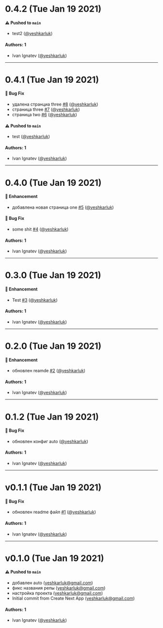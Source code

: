 # 0.4.2 (Tue Jan 19 2021)

#### ⚠️ Pushed to `main`

- test2 ([@yeshkarluk](https://github.com/yeshkarluk))

#### Authors: 1

- Ivan Ignatev ([@yeshkarluk](https://github.com/yeshkarluk))

---

# 0.4.1 (Tue Jan 19 2021)

#### 🐛 Bug Fix

- удалена странциа three [#8](https://github.com/yeshkarluk/next-test/pull/8) ([@yeshkarluk](https://github.com/yeshkarluk))
- страница three [#7](https://github.com/yeshkarluk/next-test/pull/7) ([@yeshkarluk](https://github.com/yeshkarluk))
- страница two [#6](https://github.com/yeshkarluk/next-test/pull/6) ([@yeshkarluk](https://github.com/yeshkarluk))

#### ⚠️ Pushed to `main`

- test ([@yeshkarluk](https://github.com/yeshkarluk))

#### Authors: 1

- Ivan Ignatev ([@yeshkarluk](https://github.com/yeshkarluk))

---

# 0.4.0 (Tue Jan 19 2021)

#### 🚀 Enhancement

- добавлена новая страница one [#5](https://github.com/yeshkarluk/next-test/pull/5) ([@yeshkarluk](https://github.com/yeshkarluk))

#### 🐛 Bug Fix

- some shit [#4](https://github.com/yeshkarluk/next-test/pull/4) ([@yeshkarluk](https://github.com/yeshkarluk))

#### Authors: 1

- Ivan Ignatev ([@yeshkarluk](https://github.com/yeshkarluk))

---

# 0.3.0 (Tue Jan 19 2021)

#### 🚀 Enhancement

- Test [#3](https://github.com/yeshkarluk/next-test/pull/3) ([@yeshkarluk](https://github.com/yeshkarluk))

#### Authors: 1

- Ivan Ignatev ([@yeshkarluk](https://github.com/yeshkarluk))

---

# 0.2.0 (Tue Jan 19 2021)

#### 🚀 Enhancement

- обновлен reamde [#2](https://github.com/yeshkarluk/next-test/pull/2) ([@yeshkarluk](https://github.com/yeshkarluk))

#### Authors: 1

- Ivan Ignatev ([@yeshkarluk](https://github.com/yeshkarluk))

---

# 0.1.2 (Tue Jan 19 2021)

#### 🐛 Bug Fix

- обновлен конфиг auto ([@yeshkarluk](https://github.com/yeshkarluk))

#### Authors: 1

- Ivan Ignatev ([@yeshkarluk](https://github.com/yeshkarluk))

---

# v0.1.1 (Tue Jan 19 2021)

#### 🐛 Bug Fix

- обновлен readme файл [#1](https://github.com/yeshkarluk/next-test/pull/1) ([@yeshkarluk](https://github.com/yeshkarluk))

#### Authors: 1

- Ivan Ignatev ([@yeshkarluk](https://github.com/yeshkarluk))

---

# v0.1.0 (Tue Jan 19 2021)

#### ⚠️ Pushed to `main`

- добавлен auto (yeshkarluk@gmail.com)
- фикс названия репы (yeshkarluk@gmail.com)
- настройка проекта (yeshkarluk@gmail.com)
- Initial commit from Create Next App (yeshkarluk@gmail.com)

#### Authors: 1

- Ivan Ignatev ([@yeshkarluk](https://github.com/yeshkarluk))
